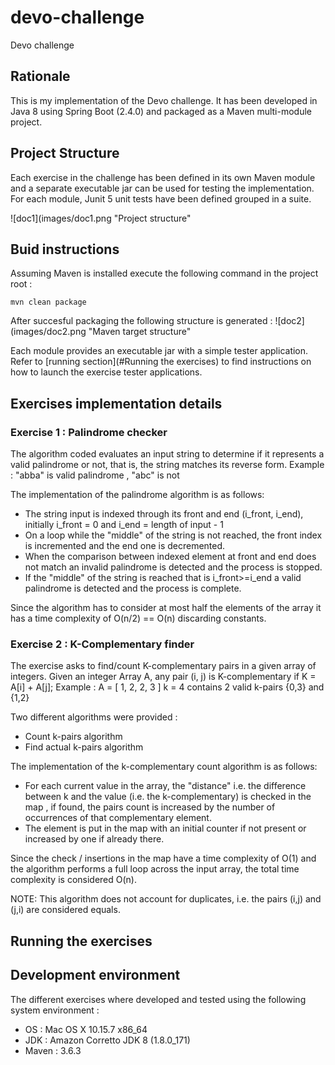 # devo-challenge
Devo challenge

## Rationale
This is my implementation of the Devo challenge. It has been developed in Java 8 using Spring Boot (2.4.0) and packaged as a Maven multi-module project.

## Project Structure
Each exercise in the challenge has been defined in its own Maven module and a separate executable jar can be used for testing the implementation.
For each module, Junit 5 unit tests have been defined grouped in a suite.

![doc1](images/doc1.png "Project structure"

## Buid instructions

Assuming Maven is installed execute the following command in the project root : 
```
mvn clean package
```
After succesful packaging the following structure is generated :
![doc2](images/doc2.png "Maven target structure"

Each module provides an executable jar with a simple tester application.
Refer to [running section](#Running the exercises) to find instructions on how to launch the exercise tester applications.

## Exercises implementation details
### Exercise 1 : Palindrome checker
The algorithm coded evaluates an input string to determine if it represents a valid palindrome or not, that is, the string matches its reverse form.
Example : "abba" is valid palindrome , "abc" is not

The implementation of the palindrome algorithm is as follows:
 - The string input is indexed through its front and end (i_front, i_end), initially
   i_front = 0 and i_end = length of input - 1
 - On a loop while the "middle" of the string is not reached, the front
   index is incremented and the end one is decremented.
 - When the comparison between indexed element at front and end does not
   match an invalid palindrome is detected and the process is stopped.
 - If the "middle" of the string is reached that is i_front>=i_end a valid
   palindrome is detected and the process is complete.

Since the algorithm has to consider at most half the elements of the array it has a time complexity of O(n/2) == O(n) discarding constants.

### Exercise 2 : K-Complementary finder
The exercise asks to find/count K-complementary pairs in a given array of integers.
Given an integer Array A, any pair (i, j) is K-complementary if K = A[i] + A[j];
Example : A = [ 1, 2, 2, 3 ] k = 4 contains 2 valid k-pairs {0,3} and {1,2}

Two different algorithms were provided : 
- Count k-pairs algorithm
- Find actual k-pairs algorithm

The implementation of the k-complementary count algorithm is as follows:
 - For each current value in the array, the "distance" i.e. the difference
 between k and the value (i.e. the k-complementary) is checked in the map ,
 if found, the pairs count is increased by the number of occurrences of
 that complementary element.
 - The element is put in the map with an initial counter if not present
 or increased by one if already there.

Since the check / insertions in the map have a time complexity of O(1) and the algorithm performs a full loop across the input array, the total
time complexity is considered O(n).

NOTE: This algorithm does not account for duplicates, i.e. the pairs (i,j) and (j,i) are considered equals.



## Running the exercises 

## Development environment
The different exercises where developed and tested using the following system environment :
- OS    : Mac OS X 10.15.7 x86_64
- JDK   : Amazon Corretto JDK 8 (1.8.0_171)
- Maven : 3.6.3 
